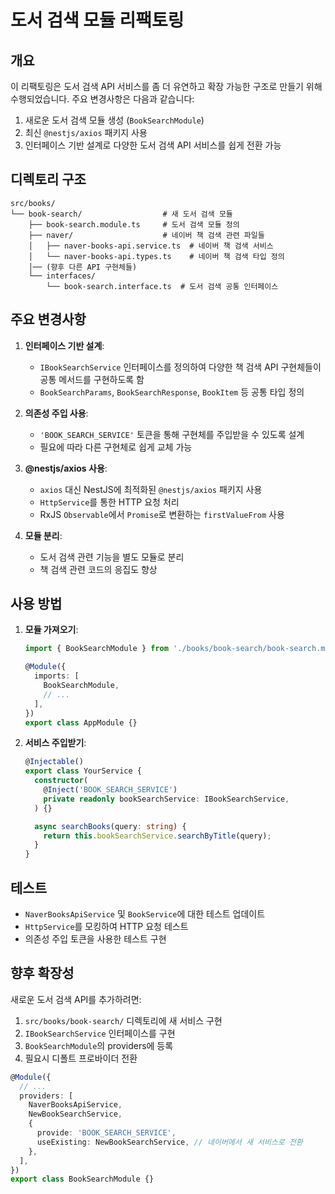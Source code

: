 # 도서 검색 모듈 리팩토링

## 개요

이 리팩토링은 도서 검색 API 서비스를 좀 더 유연하고 확장 가능한 구조로 만들기 위해 수행되었습니다. 주요 변경사항은 다음과 같습니다:

1. 새로운 도서 검색 모듈 생성 (`BookSearchModule`)
2. 최신 `@nestjs/axios` 패키지 사용
3. 인터페이스 기반 설계로 다양한 도서 검색 API 서비스를 쉽게 전환 가능

## 디렉토리 구조

```
src/books/
└── book-search/                  # 새 도서 검색 모듈
    ├── book-search.module.ts     # 도서 검색 모듈 정의
    ├── naver/                    # 네이버 책 검색 관련 파일들
    │   ├── naver-books-api.service.ts  # 네이버 책 검색 서비스
    │   └── naver-books-api.types.ts    # 네이버 책 검색 타입 정의
    │── (향후 다른 API 구현체들)
    └── interfaces/
        └── book-search.interface.ts  # 도서 검색 공통 인터페이스
```

## 주요 변경사항

1. **인터페이스 기반 설계**:
   - `IBookSearchService` 인터페이스를 정의하여 다양한 책 검색 API 구현체들이 공통 메서드를 구현하도록 함
   - `BookSearchParams`, `BookSearchResponse`, `BookItem` 등 공통 타입 정의

2. **의존성 주입 사용**:
   - `'BOOK_SEARCH_SERVICE'` 토큰을 통해 구현체를 주입받을 수 있도록 설계
   - 필요에 따라 다른 구현체로 쉽게 교체 가능

3. **@nestjs/axios 사용**:
   - `axios` 대신 NestJS에 최적화된 `@nestjs/axios` 패키지 사용
   - `HttpService`를 통한 HTTP 요청 처리
   - RxJS `Observable`에서 `Promise`로 변환하는 `firstValueFrom` 사용

4. **모듈 분리**:
   - 도서 검색 관련 기능을 별도 모듈로 분리
   - 책 검색 관련 코드의 응집도 향상

## 사용 방법

1. **모듈 가져오기**:
   ```typescript
   import { BookSearchModule } from './books/book-search/book-search.module';

   @Module({
     imports: [
       BookSearchModule,
       // ...
     ],
   })
   export class AppModule {}
   ```

2. **서비스 주입받기**:
   ```typescript
   @Injectable()
   export class YourService {
     constructor(
       @Inject('BOOK_SEARCH_SERVICE')
       private readonly bookSearchService: IBookSearchService,
     ) {}

     async searchBooks(query: string) {
       return this.bookSearchService.searchByTitle(query);
     }
   }
   ```

## 테스트

- `NaverBooksApiService` 및 `BookService`에 대한 테스트 업데이트
- `HttpService`를 모킹하여 HTTP 요청 테스트
- 의존성 주입 토큰을 사용한 테스트 구현

## 향후 확장성

새로운 도서 검색 API를 추가하려면:

1. `src/books/book-search/` 디렉토리에 새 서비스 구현
2. `IBookSearchService` 인터페이스를 구현
3. `BookSearchModule`의 providers에 등록
4. 필요시 디폴트 프로바이더 전환

```typescript
@Module({
  // ...
  providers: [
    NaverBooksApiService,
    NewBookSearchService,
    {
      provide: 'BOOK_SEARCH_SERVICE',
      useExisting: NewBookSearchService, // 네이버에서 새 서비스로 전환
    },
  ],
})
export class BookSearchModule {}
``` 
